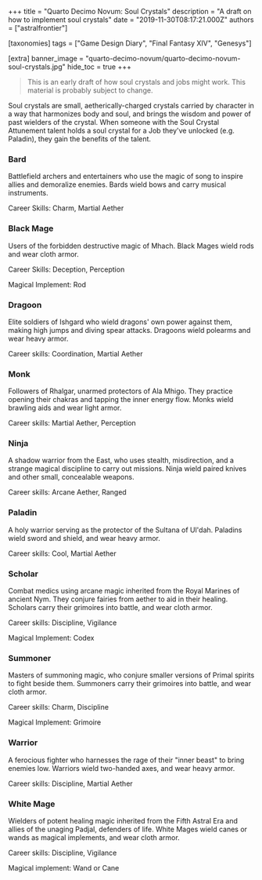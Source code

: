 +++
title = "Quarto Decimo Novum: Soul Crystals"
description = "A draft on how to implement soul crystals"
date = "2019-11-30T08:17:21.000Z"
authors = ["astralfrontier"]

[taxonomies]
tags = ["Game Design Diary", "Final Fantasy XIV", "Genesys"]

[extra]
banner_image = "quarto-decimo-novum/quarto-decimo-novum-soul-crystals.jpg"
hide_toc = true
+++

> This is an early draft of how soul crystals and jobs might work. This material is probably subject to change.

Soul crystals are small, aetherically-charged crystals carried by character in a way that harmonizes body and soul, and brings the wisdom and power of past wielders of the crystal. When someone with the Soul Crystal Attunement talent holds a soul crystal for a Job they've unlocked (e.g. Paladin), they gain the benefits of the talent.

### Bard

Battlefield archers and entertainers who use the magic of song to inspire allies and demoralize enemies. Bards wield bows and carry musical instruments.

Career Skills: Charm, Martial Aether

### Black Mage

Users of the forbidden destructive magic of Mhach. Black Mages wield rods and wear cloth armor.

Career Skills: Deception, Perception

Magical Implement: Rod

### Dragoon

Elite soldiers of Ishgard who wield dragons' own power against them, making high jumps and diving spear attacks. Dragoons wield polearms and wear heavy armor.

Career skills: Coordination, Martial Aether

### Monk

Followers of Rhalgar, unarmed protectors of Ala Mhigo. They practice opening their chakras and tapping the inner energy flow. Monks wield brawling aids and wear light armor.

Career skills: Martial Aether, Perception

### Ninja

A shadow warrior from the East, who uses stealth, misdirection, and a strange magical discipline to carry out missions. Ninja wield paired knives and other small, concealable weapons.

Career skills: Arcane Aether, Ranged

### Paladin

A holy warrior serving as the protector of the Sultana of Ul'dah. Paladins wield sword and shield, and wear heavy armor.

Career skills: Cool, Martial Aether

### Scholar

Combat medics using arcane magic inherited from the Royal Marines of ancient Nym. They conjure fairies from aether to aid in their healing. Scholars carry their grimoires into battle, and wear cloth armor.

Career skills: Discipline, Vigilance

Magical Implement: Codex

### Summoner

Masters of summoning magic, who conjure smaller versions of Primal spirits to fight beside them. Summoners carry their grimoires into battle, and wear cloth armor.

Career skills: Charm, Discipline

Magical Implement: Grimoire

### Warrior

A ferocious fighter who harnesses the rage of their "inner beast" to bring enemies low. Warriors wield two-handed axes, and wear heavy armor.

Career skills: Discipline, Martial Aether

### White Mage

Wielders of potent healing magic inherited from the Fifth Astral Era and allies of the unaging Padjal, defenders of life. White Mages wield canes or wands as magical implements, and wear cloth armor.

Career skills: Discipline, Vigilance

Magical implement: Wand or Cane


    